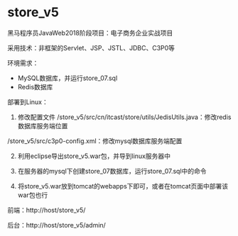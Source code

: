 <!--
 * @Author: SourDumplings
 * @Date: 2019-07-13 17:05:32
 * @Link: https://github.com/SourDumplings/
 * @Email: changzheng300@foxmail.com
 * @Description: 黑马程序员JavaWeb2018阶段项目：电子商务企业实战项目
 -->
# store_v5
黑马程序员JavaWeb2018阶段项目：电子商务企业实战项目

采用技术：非框架的Servlet、JSP、JSTL、JDBC、C3P0等

环境需求：

- MySQL数据库，并运行store_07.sql
- Redis数据库

部署到Linux：

1. 修改配置文件
/store_v5/src/cn/itcast/store/utils/JedisUtils.java：修改redis数据库服务端位置

/store_v5/src/c3p0-config.xml：修改mysql数据库服务端配置

2. 利用eclipse导出store_v5.war包，并导到linux服务器中

3. 在服务器的mysql下创建store_07数据库，运行store_07.sql中的命令

4. 将store_v5.war放到tomcat的webapps下即可，或者在tomcat页面中部署该war包也行


前端：http://host/store_v5/

后台：http://host/store_v5/admin/



